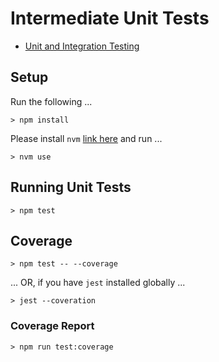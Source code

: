 # Intermediate Unit Tests

* [Unit and Integration Testing](https://dev.to/leading-edje/unit-and-integration-testing-bco)

## Setup

Run the following ...

```script
> npm install
```

Please install `nvm` [link here](https://github.com/nvm-sh/nvm/blob/master/README.md#installing-and-updating) and run ...

```script
> nvm use
```

## Running Unit Tests

```script
> npm test
```

## Coverage

```script
> npm test -- --coverage
```

... OR, if you have `jest` installed globally ...

```script
> jest --coveration
```

### Coverage Report

```script
> npm run test:coverage
```
